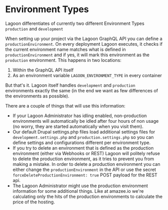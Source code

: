 # Environment Types

Lagoon differentiates of currently two different Environment Types `production` and `development`

When setting up your project via the Lagoon GraphQL API you can define a `productionEnvironment`. On every deployment Lagoon executes, it checks if the current environment name matches what is defined in `productionEnvironment` and if yes, it will mark this environment as the `production` environment. This happens in two locations:

1. Within the GraphQL API itself
2. As an environment variable `LAGOON_ENVIRONMENT_TYPE` in every container

But that's it. Lagoon itself handles `development` and `production` environments exactly the same \(in the end we want as few differences of the environments as possible\).

There are a couple of things that will use this information:

* If your Lagoon Administrator has idling enabled, non-production environments will automatically be idled after four hours of non usage \(no worry, they are started automatically when you visit them\).
* Our default Drupal settings.php files load additional settings files for `development.settings.php` and `production.settings.php` so you can define settings and configurations different per environment type.
* If you try to delete an environment that is defined as the production environment \(either via Webhooks or REST\) Lagoon will politely refuse to delete the production environment, as it tries to prevent you from making a mistake. In order to delete a production environment you can either change the `productionEnvironment` in the API or use the secret `forceDeleteProductionEnvironment: true` POST payload for the REST api.
* The Lagoon Administrator might use the production environment information for some additional things. Like at amazee.io we're calculating only the hits of the production environments to calculate the price of the hosting.

